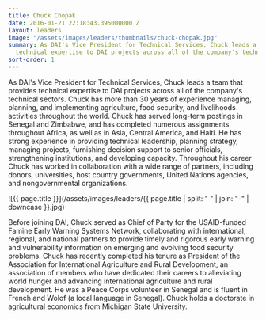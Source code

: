 ```yaml
---
title: Chuck Chopak
date: 2016-01-21 22:18:43.395000000 Z
layout: leaders
image: "/assets/images/leaders/thumbnails/chuck-chopak.jpg"
summary: As DAI's Vice President for Technical Services, Chuck leads a team that provides
  technical expertise to DAI projects across all of the company's technical sectors.
sort-order: 1
---
```


As DAI's Vice President for Technical Services, Chuck leads a team that provides technical expertise to DAI projects across all of the company's technical sectors. Chuck has more than 30 years of experience managing, planning, and implementing agriculture, food security, and livelihoods activities throughout the world. Chuck has served long-term postings in Senegal and Zimbabwe, and has completed numerous assignments throughout Africa, as well as in Asia, Central America, and Haiti. He has strong experience in providing technical leadership, planning strategy, managing projects, furnishing decision support to senior officials, strengthening institutions, and developing capacity. Throughout his career Chuck has worked in collaboration with a wide range of partners, including donors, universities, host country governments, United Nations agencies, and nongovernmental organizations.

![{{ page.title }}](/assets/images/leaders/{{ page.title | split: " " | join: "-" | downcase }}.jpg)

Before joining DAI, Chuck served as Chief of Party for the USAID-funded Famine Early Warning Systems Network, collaborating with international, regional, and national partners to provide timely and rigorous early warning and vulnerability information on emerging and evolving food security problems. Chuck has recently completed his tenure as President of the Association for International Agriculture and Rural Development, an association of members who have dedicated their careers to alleviating world hunger and advancing international agriculture and rural development. He was a Peace Corps volunteer in Senegal and is fluent in French and Wolof (a local language in Senegal). Chuck holds a doctorate in agricultural economics from Michigan State University.
